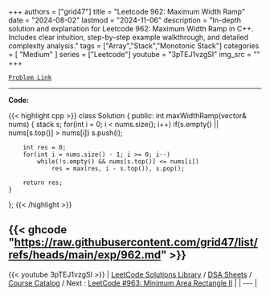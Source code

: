 
+++
authors = ["grid47"]
title = "Leetcode 962: Maximum Width Ramp"
date = "2024-08-02"
lastmod = "2024-11-06"
description = "In-depth solution and explanation for Leetcode 962: Maximum Width Ramp in C++. Includes clear intuition, step-by-step example walkthrough, and detailed complexity analysis."
tags = ["Array","Stack","Monotonic Stack"]
categories = [
    "Medium"
]
series = ["Leetcode"]
youtube = "3pTEJ1vzgSI"
img_src = ""
+++



[`Problem Link`](https://leetcode.com/problems/maximum-width-ramp/description/)

---
**Code:**

{{< highlight cpp >}}
class Solution {
public:
    int maxWidthRamp(vector<int>& nums) {
        stack<int> s;
        for(int i = 0; i < nums.size(); i++)
            if(s.empty() || nums[s.top()] > nums[i])
                s.push(i);
        
        int res = 0;
        for(int i = nums.size() - 1; i >= 0; i--)
            while(!s.empty() && nums[s.top()] <= nums[i])
                res = max(res, i - s.top()), s.pop();
        
        return res;
    }
};
{{< /highlight >}}

{{< ghcode "https://raw.githubusercontent.com/grid47/list/refs/heads/main/exp/962.md" >}}
---
{{< youtube 3pTEJ1vzgSI >}}
| [LeetCode Solutions Library](https://grid47.xyz/leetcode/) / [DSA Sheets](https://grid47.xyz/sheets/) / [Course Catalog](https://grid47.xyz/courses/) / Next : [LeetCode #963: Minimum Area Rectangle II](https://grid47.xyz/leetcode/solution-963-minimum-area-rectangle-ii/) |
| --- |
